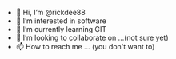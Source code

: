 - 👋 Hi, I’m @rickdee88
- 👀 I’m interested in software
- 🌱 I’m currently learning GIT
- 💞️ I’m looking to collaborate on ...(not sure yet)
- 📫 How to reach me ... (you don't want to)

<!---
rickdee88/rickdee88 is a ✨ special ✨ repository because its `README.md` (this file) appears on your GitHub profile.
You can click the Preview link to take a look at your changes.
--->
